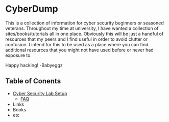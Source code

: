 # CyberDump
This is a collection of information for cyber security beginners or seasoned veterans. Throughout my time at university, I have wanted a collection of sites/books/tutorials all in one place. Obviously this will be just a handful of resources that my peers and I find useful in order to avoid clutter or confusion. I intend for this to be used as a place where you can find additional resources that you might not have used before or never had exposure to.

Happy hacking!
-Babyeggz

## Table of Conents
- [Cyber Security Lab Setup](/Cyber%20Security%20Lab/LabSetup.md)
  - [FAQ](/Cyber%20Security%20Lab/LabFAQ.md)
- Links
- Books
- etc
